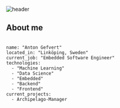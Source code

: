 ![header](https://capsule-render.vercel.app/api?type=transparent&height=100&section=header&text=Anton%20Gefvert&fontSize=90&desc=Learning%20>%20all%20else&fontColor=a234c9&descAlign=65&descAlignY=90)

## About me
<pre>
  <code>
name: "Anton Gefvert"
located_in: "Linköping, Sweden"
current_job: "Embedded Software Engineer"
technologies:
  - "Machine Learning"
  - "Data Science"
  - "Embedded"
  - "Backend"
  - "Frontend"
current_projects: 
  - <a hreg="https://github.com/Archipelago-Manager">Archipelago-Manager</a>
  </code>
</pre>

<!--
**NaabZer/NaabZer** is a ✨ _special_ ✨ repository because its `README.md` (this file) appears on your GitHub profile.

Here are some ideas to get you started:

- 🔭 I’m currently working on ...
- 🌱 I’m currently learning ...
- 👯 I’m looking to collaborate on ...
- 🤔 I’m looking for help with ...
- 💬 Ask me about ...
- 📫 How to reach me: ...
- 😄 Pronouns: ...
- ⚡ Fun fact: ...
-->

